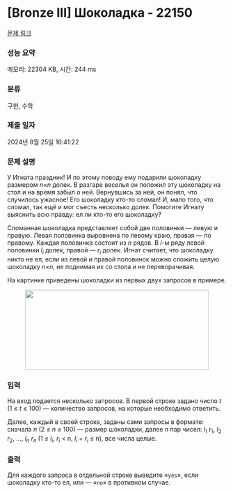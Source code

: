 # [Bronze III] Шоколадка - 22150 

[문제 링크](https://www.acmicpc.net/problem/22150) 

### 성능 요약

메모리: 22304 KB, 시간: 244 ms

### 분류

구현, 수학

### 제출 일자

2024년 8월 25일 16:41:22

### 문제 설명

<p>У Игната праздник! И по этому поводу ему подарили шоколадку размером <i>n</i>×<i>n</i> долек. В разгаре веселья он положил эту шоколадку на стол и на время забыл о ней. Вернувшись за ней, он понял, что случилось ужасное! Его шоколадку кто-то сломал! И, мало того, что сломал, так ещё и мог съесть несколько долек. Помогите Игнату выяснить всю правду: ел ли кто-то его шоколадку?</p>

<p>Сломанная шоколадка представляет собой две половинки — левую и правую. Левая половинка выровнена по левому краю, правая — по правому. Каждая половинка состоит из <i>n</i> рядов. В <i>i</i>-м ряду левой половинки <i>l<sub>i</sub></i> долек, правой — <i>r<sub>i</sub></i> долек. Игнат считает, что шоколадку никто не ел, если из левой и правой половинок можно сложить целую шоколадку <i>n</i>×<i>n</i>, не поднимая их со стола и не переворачивая.</p>

<p>На картинке приведены шоколадки из первых двух запросов в примере.</p>

<p style="text-align: center;"><img alt="" src="https://upload.acmicpc.net/e2ee03e9-55b0-426d-9f56-74f7039a802c/-/preview/" style="width: 422px; height: 183px;"></p>

### 입력 

 <p>На вход подается несколько запросов. В первой строке задано число <i>t</i> (1 ≤ <i>t</i> ≤ 100) — количество запросов, на которые необходимо ответить.</p>

<p>Далее, каждый в своей строке, заданы сами запросы в формате: сначала <i>n</i> (2 ≤ <i>n</i> ≤ 100) — размер шоколадки, далее <i>n</i> пар чисел: <i>l</i><sub>1</sub> <i>r</i><sub>1</sub>, <i>l</i><sub>2</sub> <i>r</i><sub>2</sub>, ..., <i>l<sub>n</sub></i> <i>r<sub>n</sub></i> (1 ≤ <i>l<sub>i</sub></i>, <i>r<sub>i</sub></i> < n, <i>l<sub>i</sub></i> + <i>r<sub>i</sub></i> ≤ n), все числа целые.</p>

### 출력 

 <p>Для каждого запроса в отдельной строке выведите «<code>yes</code>», если шоколадку кто-то ел, или — «<code>no</code>» в противном случае.</p>


